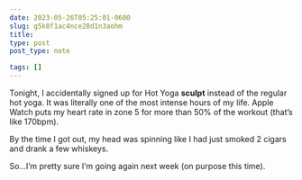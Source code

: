 ```yaml
---
date: 2023-05-26T05:25:01-0600
slug: g5k8f1ac4nce28d1n3aohm
title: 
type: post
post_type: note

tags: []
---
```

Tonight, I accidentally signed up for Hot Yoga **sculpt** instead of the regular hot yoga. It was literally one of the most intense hours of my life. Apple Watch puts my heart rate in zone 5 for more than 50% of the workout (that’s like 170bpm).


By the time I got out, my head was spinning like I had just smoked 2 cigars and drank a few whiskeys.


So…I’m pretty sure I’m going again next week (on purpose this time).



